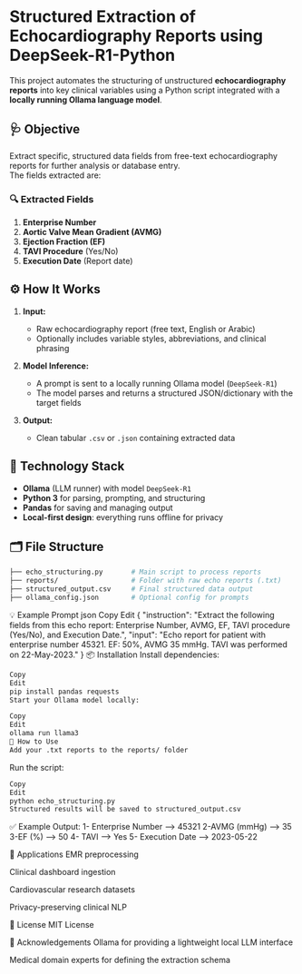# Structured Extraction of Echocardiography Reports using DeepSeek-R1-Python

This project automates the structuring of unstructured **echocardiography reports** into key clinical variables using a Python script integrated with a **locally running Ollama language model**.

## 🩺 Objective

Extract specific, structured data fields from free-text echocardiography reports for further analysis or database entry.  
The fields extracted are:

### 🔍 Extracted Fields

1. **Enterprise Number**  
2. **Aortic Valve Mean Gradient (AVMG)**  
3. **Ejection Fraction (EF)**  
4. **TAVI Procedure** (Yes/No)  
5. **Execution Date** (Report date)

## ⚙️ How It Works

1. **Input:**  
   - Raw echocardiography report (free text, English or Arabic)
   - Optionally includes variable styles, abbreviations, and clinical phrasing

2. **Model Inference:**  
   - A prompt is sent to a locally running Ollama model (`DeepSeek-R1`)
   - The model parses and returns a structured JSON/dictionary with the target fields

3. **Output:**  
   - Clean tabular `.csv` or `.json` containing extracted data

## 🧠 Technology Stack

- **Ollama** (LLM runner) with model `DeepSeek-R1`
- **Python 3** for parsing, prompting, and structuring
- **Pandas** for saving and managing output
- **Local-first design**: everything runs offline for privacy

## 🗂 File Structure

```bash
├── echo_structuring.py       # Main script to process reports
├── reports/                  # Folder with raw echo reports (.txt)
├── structured_output.csv     # Final structured data output
├── ollama_config.json        # Optional config for prompts
```
💡 Example Prompt
json
Copy
Edit
{
  "instruction": "Extract the following fields from this echo report: Enterprise Number, AVMG, EF, TAVI procedure (Yes/No), and Execution Date.",
  "input": "Echo report for patient with enterprise number 45321. EF: 50%, AVMG 35 mmHg. TAVI was performed on 22-May-2023."
}
📦 Installation
Install dependencies:

```bash
Copy
Edit
pip install pandas requests
Start your Ollama model locally:
```
```bash
Copy
Edit
ollama run llama3
🚀 How to Use
Add your .txt reports to the reports/ folder
```
Run the script:

```bash
Copy
Edit
python echo_structuring.py
Structured results will be saved to structured_output.csv
```
✅ Example Output:
1- Enterprise Number --> 45321
2-AVMG (mmHg) --> 35
3-EF (%)	--> 50
4- TAVI --> Yes
5- Execution Date --> 2023-05-22
				

📌 Applications
EMR preprocessing

Clinical dashboard ingestion

Cardiovascular research datasets

Privacy-preserving clinical NLP

📜 License
MIT License

🙏 Acknowledgements
Ollama for providing a lightweight local LLM interface

Medical domain experts for defining the extraction schema
